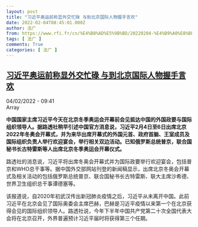 ```yaml
---
layout: post
title: "习近平奥运前称显外交忙碌 与到北京国际人物握手言欢"
date: 2022-02-04T08:45:01.000Z
author: 法广
from: https://www.rfi.fr/cn/%E4%B8%AD%E5%9B%BD/20220204-%E4%B9%A0%E8%BF%91%E5%B9%B3%E5%A5%A5%E8%BF%90%E5%89%8D%E7%A7%B0%E6%98%BE%E5%A4%96%E4%BA%A4%E5%BF%99%E7%A2%8C-%E4%B8%8E%E5%88%B0%E5%8C%97%E4%BA%AC%E5%9B%BD%E9%99%85%E4%BA%BA%E7%89%A9%E6%8F%A1%E6%89%8B%E8%A8%80%E6%AC%A2
tags: [ 法广 ]
comments: True
categories: [ 法广 ]
---
```

<!--1643964301000-->
[习近平奥运前称显外交忙碌 与到北京国际人物握手言欢](https://www.rfi.fr/cn/%E4%B8%AD%E5%9B%BD/20220204-%E4%B9%A0%E8%BF%91%E5%B9%B3%E5%A5%A5%E8%BF%90%E5%89%8D%E7%A7%B0%E6%98%BE%E5%A4%96%E4%BA%A4%E5%BF%99%E7%A2%8C-%E4%B8%8E%E5%88%B0%E5%8C%97%E4%BA%AC%E5%9B%BD%E9%99%85%E4%BA%BA%E7%89%A9%E6%8F%A1%E6%89%8B%E8%A8%80%E6%AC%A2)
------

<div>
<div>04/02/2022 - 09:41</div>Array<p><strong>                    中国国家主席习近平今天在北京冬季奥运会开幕前会见抵达中国的外国政要与国际组织领导人。据路透社稍早引述中国官方消息说，习近平2月4日至6日出席北京2022年冬奥会开幕式，并为来华出席开幕式的外国元首、政府首脑、王室成员及国际组织负责人举行欢迎宴会，举行相关双边活动。已知俄罗斯总统普京，联合国秘书长古特雷斯等人出席北京冬季奥运会开幕仪式。                </strong></p><div >                    <p>路透社的消息说，习近平将出席冬奥会开幕式并为国际政要举行欢迎宴会，包括普京和WHO总干事等。据中国外交部网站刊登的新闻稿显示，出席北京冬奥会开幕式及相关活动的包括俄罗斯总统普京、联合国秘书长古特雷斯、联大主席沙希德、世界卫生组织总干事谭德塞等。</p><p>该报道说，自2020年初武汉传出新冠肺炎疫情之后，习近平从未离开中国。此前习近平在北京会见了国际奥委会主席巴赫，巴赫是习近平疫情以来第一个在北京获得会见的国际组织领导人。路透社说，今年下半年中国共产党第二十次全国代表大会将在北京召开，外界普遍预计习近平届时将获得第三个任期。</p>                                            <div data-selfpromo-newsletter>    </div>    <div data-selfpromo-app>    </div>                </div>
</div>
